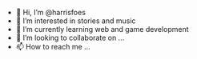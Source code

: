- 👋 Hi, I’m @harrisfoes
- 👀 I’m interested in stories and music
- 🌱 I’m currently learning web and game development
- 💞️ I’m looking to collaborate on ...
- 📫 How to reach me ...

<!---
harrisfoes/harrisfoes is a ✨ special ✨ repository because its `README.md` (this file) appears on your GitHub profile.
You can click the Preview link to take a look at your changes.
--->
